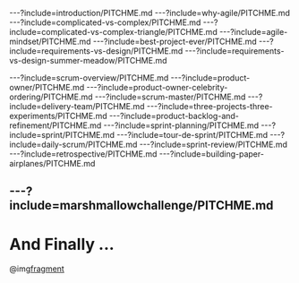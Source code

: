 ---?include=introduction/PITCHME.md
---?include=why-agile/PITCHME.md
---?include=complicated-vs-complex/PITCHME.md
---?include=complicated-vs-complex-triangle/PITCHME.md
---?include=agile-mindset/PITCHME.md
---?include=best-project-ever/PITCHME.md
---?include=requirements-vs-design/PITCHME.md
---?include=requirements-vs-design-summer-meadow/PITCHME.md


---?include=scrum-overview/PITCHME.md
---?include=product-owner/PITCHME.md
---?include=product-owner-celebrity-ordering/PITCHME.md
---?include=scrum-master/PITCHME.md
---?include=delivery-team/PITCHME.md
---?include=three-projects-three-experiments/PITCHME.md
---?include=product-backlog-and-refinement/PITCHME.md
---?include=sprint-planning/PITCHME.md
---?include=sprint/PITCHME.md
---?include=tour-de-sprint/PITCHME.md
---?include=daily-scrum/PITCHME.md
---?include=sprint-review/PITCHME.md
---?include=retrospective/PITCHME.md
---?include=building-paper-airplanes/PITCHME.md

---?include=marshmallowchallenge/PITCHME.md
---
# And Finally ...
@img[fragment](assets/img/thank-you.jpg)
